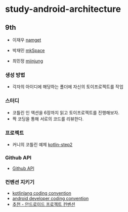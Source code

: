 # study-android-architecture

## 9th
- 이재우 [namget](https://github.com/namget)

- 박재민 [mkSpace](https://github.com/mkSpace)

- 최민정 [miinjung](https://github.com/miinjung)

### 생성 방법
- 각자의 아이디에 해당하는 폴더에 자신의 토이프로젝트를 작업

### 스터디

- 코틀린 인 액션을 6장까지 읽고 토이프로젝트를 진행해보자.
- 짝 코딩을 통해 서로의 코드를 리뷰한다.

### 프로젝트

- 커니의 코틀린 예제 [kotlin-step2](https://github.com/kunny/kunny-kotlin-book/tree/kotlin-step-2)

### Github API

- [Github API](https://developer.github.com/v3/)

### 컨벤션 지키기

- [kotlinlang coding convention](https://kotlinlang.org/docs/reference/coding-conventions.html)
- [android developer coding convention](https://developer.android.com/kotlin/style-guide)
- [추천 - 안드로이드 프로젝트 컨벤션](https://github.com/PRNDcompany/android-style-guide/blob/master/Resource.md)


